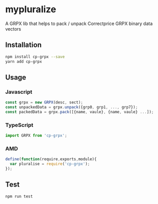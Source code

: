 # mypluralize
A GRPX lib that helps to pack / unpack Correctprice GRPX binary data vectors
## Installation 
```sh
npm install cp-grpx --save
yarn add cp-grpx
```
## Usage
### Javascript
```javascript
const grpx = new GRPX(desc, sect);
const unpackedData = grpx.unpack({grp0, grp1, ..., grp7});
const packedData = grpx.pack([{name, vaule}, {name, vaule} ...]);
```
### TypeScript
```typescript
import GRPX from 'cp-grpx';
```
### AMD
```javascript
define(function(require,exports,module){
  var pluralise = require('cp-grpx');
});
```
## Test 
```sh
npm run test
```